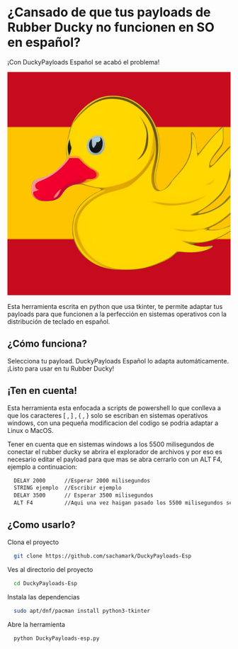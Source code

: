 # ¿Cansado de que tus payloads de Rubber Ducky no funcionen en SO en español?

¡Con DuckyPayloads Español se acabó el problema!

![](Img.jpg)

Esta herramienta escrita en python que usa tkinter, te permite adaptar tus payloads para que funcionen a la perfección en sistemas operativos con la distribución de teclado en español.


## ¿Cómo funciona?

Selecciona tu payload.
DuckyPayloads Español lo adapta automáticamente.
¡Listo para usar en tu Rubber Ducky!
## ¡Ten en cuenta!

Esta herramienta esta enfocada a scripts de powershell lo que conlleva a que los caracteres [ , ] , {  , } solo se escriban en sistemas operativos windows,
con una pequeña modificacion del codigo se podria adaptar a Linux o MacOS.

Tener en cuenta que en sistemas windows a los 5500 milisegundos de conectar el rubber ducky se abrira el explorador de archivos y por eso es necesario editar
el payload para que mas se abra cerrarlo con un ALT F4, ejemplo a continuacion:
```bash
  DELAY 2000      //Esperar 2000 milisegundos
  STRING ejemplo  //Escribir ejemplo
  DELAY 3500      // Esperar 3500 milisegundos
  ALT F4          //Aqui una vez haigan pasado los 5500 milisegundos se  abrira el explorador de archivos y se cerrara.
```

## ¿Como usarlo?

Clona el proyecto

```bash
  git clone https://github.com/sachamark/DuckyPayloads-Esp
```

Ves al directorio del proyecto

```bash
  cd DuckyPayloads-Esp
```

Instala las dependencias

```bash
  sudo apt/dnf/pacman install python3-tkinter
```

Abre la herramienta

```bash
  python DuckyPayloads-esp.py
```
